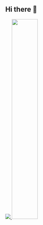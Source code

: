 ## Hi there 👋

<a href="s">
  <img src="https://github-readme-stats.vercel.app/api/top-langs/?username=yujin-5&exclude_repo=yujin-5.github.io&layout=compact&theme=tokyonight" />
</a>
<a href="s">
  <img src="https://github-readme-stats.vercel.app/api?username=yujin-5&theme=tokyonight&show_icons=true" width="40%" />
</a>


<!--
**yujin-5/yujin-5** is a ✨ _special_ ✨ repository because its `README.md` (this file) appears on your GitHub profile.

Here are some ideas to get you started:

- 🔭 I’m currently working on ...
- 🌱 I’m currently learning ...
- 👯 I’m looking to collaborate on ...
- 🤔 I’m looking for help with ...
- 💬 Ask me about ...
- 📫 How to reach me: ...
- 😄 Pronouns: ...
- ⚡ Fun fact: ...
-->
